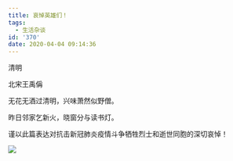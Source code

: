 ```yaml
---
title: 哀悼英雄们！
tags:
  - 生活杂谈
id: '370'
date: 2020-04-04 09:14:36
---
```


清明

北宋王禹偁

无花无酒过清明，兴味萧然似野僧。

昨日邻家乞新火，晓窗分与读书灯。

  
谨以此篇表达对抗击新冠肺炎疫情斗争牺牲烈士和逝世同胞的深切哀悼！

![](http://www.sheensong.top/wordpress/wp-content/uploads/2020/05/20200417-scaled.jpg)